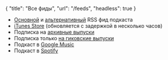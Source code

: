 {
   "title": "Все фиды",
   "url": "/feeds",
   "headless": true
}

- <i class="fas fa-rss fa-fw"></i> [Основной](http://feeds.rucast.net/radio-t) и [альтернативный](https://radio-t.com/podcast.rss) RSS фид подкаста
- <i class="fas fa-music fa-fw"></i> [iTunes Store](http://phobos.apple.com/WebObjects/MZStore.woa/wa/viewPodcast?id=256504435) (обновляется с задержкой в несколько часов)
- <i class="fas fa-archive fa-fw"></i> Подписка на [архивные выпуски](https://radio-t.com/podcast-archives.rss)
- <i class="fas fa-glasses fa-fw"></i> Подписка только [на гиковские выпуски](http://feeds.rucast.net/radio-t-special)
- <i class="fab fa-google-play fa-fw"></i> Подкаст в [Google Music](https://play.google.com/music/m/Ivrwbk7epyisvafnu45f3zp57oi?t=-)
- <i class="fab fa-spotify fa-fw"></i> Подкаст в [Spotify](https://open.spotify.com/show/30bhUtGOjPlzIbDKuErRq4?si=0B-dMAX7T0We92F7MqfG2A)
